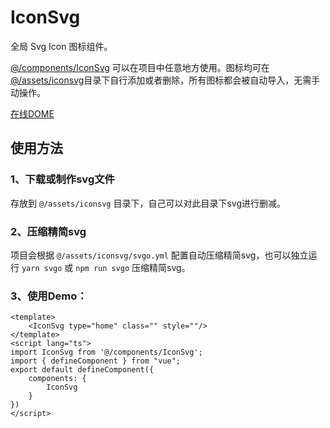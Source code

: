 # IconSvg

全局 Svg Icon 图标组件。

[@/components/IconSvg](https://github.com/lqsong/admin-element-vue/tree/typescript.v2/src/components/IconSvg) 可以在项目中任意地方使用。图标均可在 [@/assets/iconsvg](https://github.com/lqsong/admin-element-vue/tree/typescript.v2/src/assets/iconsvg)目录下自行添加或者删除，所有图标都会被自动导入，无需手动操作。

[在线DOME](http://tsv2-demo.admin-element-vue.liqingsong.cc/#/component/icon/svg)

## 使用方法

### 1、下载或制作svg文件

存放到 `@/assets/iconsvg` 目录下，自己可以对此目录下svg进行删减。

### 2、压缩精简svg

项目会根据 `@/assets/iconsvg/svgo.yml` 配置自动压缩精简svg，也可以独立运行 `yarn svgo` 或 `npm run svgo` 压缩精简svg。

### 3、使用Demo：

```vue
<template>
    <IconSvg type="home" class="" style=""/>
</template>
<script lang="ts">
import IconSvg from '@/components/IconSvg';
import { defineComponent } from "vue";
export default defineComponent({
    components: {
        IconSvg
    }
})
</script>
```





